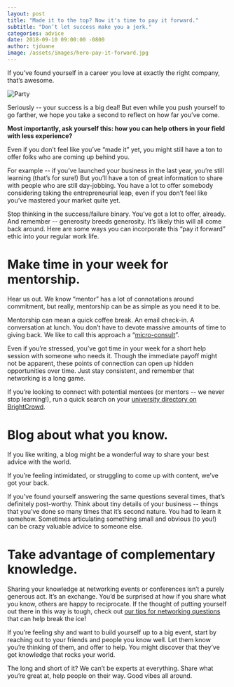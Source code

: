 ```yaml
---
layout: post
title: "Made it to the top? Now it's time to pay it forward."
subtitle: "Don’t let success make you a jerk."
categories: advice
date: 2018-09-10 09:00:00 -0800
author: tjduane
image: /assets/images/hero-pay-it-forward.jpg
---
```


If you’ve found yourself in a career you love at exactly the right company, that’s awesome.

![Party][gif1]

Seriously -- your success is a big deal! But even while you push yourself to go farther, we hope you take a second to reflect on how far you’ve come.

**Most importantly, ask yourself this: how you can help others in your field with less experience?**

Even if you don’t feel like you’ve “made it” yet, you might still have a ton to offer folks who are coming up behind you.

For example -- if you’ve launched your business in the last year, you’re still learning (that’s for sure!) But you’ll have a ton of great information to share with people who are still day-jobbing. You have a lot to offer somebody considering taking the entrepreneurial leap, even if you don’t feel like you’ve mastered your market quite yet.

Stop thinking in the success/failure binary. You’ve got a lot to offer, already. And remember -- generosity breeds generosity. It’s likely this will all come back around. Here are some ways you can incorporate this “pay it forward” ethic into your regular work life.

# Make time in your week for mentorship.

Hear us out. We know “mentor” has a lot of connotations around commitment, but really, mentorship can be as simple as you need it to be.

Mentorship can mean a quick coffee break. An email check-in. A conversation at lunch. You don’t have to devote massive amounts of time to giving back. We like to call this approach a “[micro-consult][blog1]”.

Even if you’re stressed, you’ve got time in your week for a short help session with someone who needs it. Though the immediate payoff might not be apparent, these points of connection can open up hidden opportunities over time. Just stay consistent, and remember that networking is a long game.

If you’re looking to connect with potential mentees (or mentors -- we never stop learning!), run a quick search on your [university directory on BrightCrowd][search].

# Blog about what you know.

If you like writing, a blog might be a wonderful way to share your best advice with the world.

If you’re feeling intimidated, or struggling to come up with content, we’ve got your back.

If you’ve found yourself answering the same questions several times, that’s definitely post-worthy. Think about tiny details of your business -- things that you’ve done so many times that it’s second nature. You had to learn it somehow. Sometimes articulating something small and obvious (to you!) can be crazy valuable advice to someone else.

# Take advantage of complementary knowledge.

Sharing your knowledge at networking events or conferences isn’t a purely generous act. It’s an exchange. You’d be surprised at how if you share what you know, others are happy to reciprocate.
If the thought of putting yourself out there in this way is tough, check out [our tips for networking questions][blog2] that can help break the ice!

If you’re feeling shy and want to build yourself up to a big event, start by reaching out to your friends and people you know well. Let them know you’re thinking of them, and offer to help. You might discover that they’ve got knowledge that rocks your world.

The long and short of it? We can’t be experts at everything. Share what you’re great at, help people on their way. Good vibes all around.




[search]: https://brightcrowd.com/people/search
[gif1]: https://media.giphy.com/media/mp1JYId8n0t3y/giphy.gif
[blog1]: https://blog.brightcrowd.com/networking-like-cavemen/
[blog2]: https://blog.brightcrowd.com/life-saving-networking-questions/
[BrightCrowd]: https://brightcrowd.com

